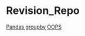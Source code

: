 # Revision_Repo
[Pandas groupby](https://github.com/Somesh140/Revision_Repo/blob/main/Revision2.ipynb)
[OOPS](https://github.com/Somesh140/Revision_Repo/blob/main/Revision_OOPS.ipynb)
